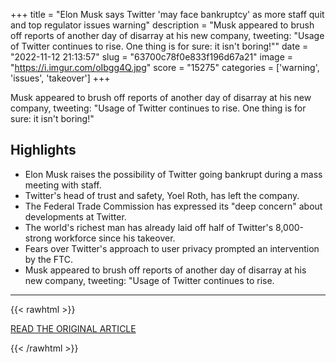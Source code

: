 +++
title = "Elon Musk says Twitter 'may face bankruptcy' as more staff quit and top regulator issues warning"
description = "Musk appeared to brush off reports of another day of disarray at his new company, tweeting: \"Usage of Twitter continues to rise. One thing is for sure: it isn't boring!\""
date = "2022-11-12 21:13:57"
slug = "63700c78f0e833f196d67a21"
image = "https://i.imgur.com/oIbgg4Q.jpg"
score = "15275"
categories = ['warning', 'issues', 'takeover']
+++

Musk appeared to brush off reports of another day of disarray at his new company, tweeting: \"Usage of Twitter continues to rise. One thing is for sure: it isn't boring!\"

## Highlights

- Elon Musk raises the possibility of Twitter going bankrupt during a mass meeting with staff.
- Twitter's head of trust and safety, Yoel Roth, has left the company.
- The Federal Trade Commission has expressed its "deep concern" about developments at Twitter.
- The world's richest man has already laid off half of Twitter's 8,000-strong workforce since his takeover.
- Fears over Twitter's approach to user privacy prompted an intervention by the FTC.
- Musk appeared to brush off reports of another day of disarray at his new company, tweeting: "Usage of Twitter continues to rise.

---

{{< rawhtml >}}
  <p class="article-category">
    <a target="_blank" href="https://news.sky.com/story/elon-musk-says-twitter-may-face-bankruptcy-as-more-staff-quit-and-top-regulator-issues-warning-12744311">READ THE ORIGINAL ARTICLE</a>
  </p>
{{< /rawhtml >}}
